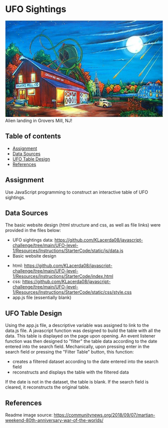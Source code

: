 # UFO Sightings

![Title](images/War-of-the-Worlds-for-web.jpg)
Alien landing in Grovers Mill, NJ! 

## Table of contents
* [Assignment](#assignment)
* [Data Sources](#data_sources)
* [UFO Table Design](#design)
* [References](#ref)

## Assignment
Use JavaScript programming to construct an interactive table of UFO sightings.  

## Data Sources
The basic website design (html structure and css, as well as file links) were provided in the files below: 
- UFO sightings data: https://github.com/KLacerda08/javascript-challenge/tree/main/UFO-level-1/Resources/Instructions/StarterCode/static/js/data.js
- Basic website design
* html: https://github.com/KLacerda08/javascript-challenge/tree/main/UFO-level-1/Resources/Instructions/StarterCode/index.html
* css: https://github.com/KLacerda08/javascript-challenge/tree/main/UFO-level-1/Resources/Instructions/StarterCode/static/css/style.css
* app.js file (essentially blank)

## UFO Table Design
Using the app.js file, a descriptive variable was assigned to link to the data.js file.  A javascript 
function was designed to build the table with all the data. This table is displayed on the page upon 
opening. An event listener function was then designed to "filter" the table data according to the date 
entered into the search field. Mechanically, upon pressing enter in the search field or pressing the 
"Filter Table" button, this function: 
- creates a filtered dataset according to the date entered into the search field
- reconstructs and displays the table with the filtered data 

If the date is not in the dataset, the table is blank. If the search field is cleared, it reconstructs the original table.  

## References
Readme image source: https://communitynews.org/2018/09/07/martian-weekend-80th-anniversary-war-of-the-worlds/